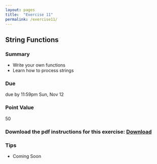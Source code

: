 ```yaml
---
layout: pages
title:  "Exercise 11"
permalink: /exercise11/
---
```


## String Functions 

### Summary

- Write your own functions
- Learn how to process strings

### Due
 due by 11:59pm Sun, Nov 12 

### Point Value
50

### Download the pdf instructions for this exercise: [Download](https://rawgit.com/jeungsook/cs135/master/exercises/pdf/CS%20135%20Fall%202017%20Exercise%20%2311.pdf)

### Tips
- Coming Soon
